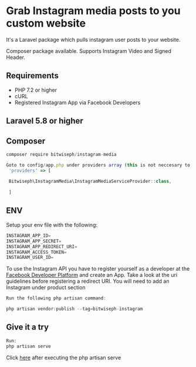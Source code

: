 # Grab Instagram media posts to you custom website
It's a Laravel package which pulls instagram user posts to your website.

Composer package available.
Supports Instagram Video and Signed Header.
 
## Requirements 
- PHP 7.2 or higher
- cURL
- Registered Instagram App via Facebook Developers

## Laravel 5.8 or higher
## Composer
```javascript
composer require bitwiseph/instagram-media
```

```javascript
Goto to config/app.php under providers array (this is not neccesary to Laravel 5.8 or higher)
 'providers' => [
 
 Bitwiseph\InstagramMedia\InstagramMediaServiceProvider::class,
 
 ] 
```


## ENV
Setup your env file with the following:
```python
INSTAGRAM_APP_ID=
INSTAGRAM_APP_SECRET=
INSTAGRAM_APP_REDIRECT_URI=
INSTAGRAM_ACCESS_TOKEN=
INSTAGRAM_USER_ID=
````
To use the Instagram API you have to register yourself as a developer at the [Facebook Developer Platform](https://developer.facebook.com) and create an App. Take a look at the uri guidelines before registering a redirect URI. You will need to add an Instagram under product section

```javascript
Run the following php artisan command:

php artisan vendor:publish --tag=bitwiseph-instagram
```

## Give it a try
```php
Run:
php artisan serve
```
Click [here](http://127.0.0.1:8000/instagram/posts) after executing the php artisan serve
